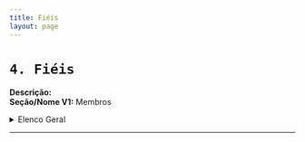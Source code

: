 ```yaml
---
title: Fiéis
layout: page
---
```


# `4. Fiéis`<a id="fieis"></a>
**Descrição:**\
**Seção/Nome V1:** Membros
</details>
<!-- Elenco Geral -->
<details>
<summary>Elenco Geral</summary>

*(Anteriormente parte da seção "Gerenciamento de Membros", antigo "Elenco Geral")*
**Descrição:** Subseção da seção de Fiéis (Pessoas), dedicada ao cadastro de Fiéis

- #### Clérigos seculares
    *(Antigo "Elenco Geral")*
    **Descrição:** Subseção da seção de Fiéis (Pessoas), dedicada ao cadastro de Fiéis clérigos diocesanos.

- #### Irmãos Professos
    *(Antigo "Elenco Geral")* 
    **Descrição:** Subseção da seção de Fiéis (Pessoas), dedicada ao cadastro de Fiéis religiosos e que proferam votos de consagração em IVCs e SVAs.

- #### Leigos
    *(Antigo "Fiés Leigos")* 
    **Descrição:** Subseção da seção de Fiéis (Pessoas), dedicada ao cadastro de Fiéis leigos que exercem ofício na Igreja.

</details>

<!-- fim seção -->
---
